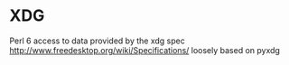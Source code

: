 # XDG
Perl 6 access to data provided by the xdg spec http://www.freedesktop.org/wiki/Specifications/ loosely based on pyxdg

